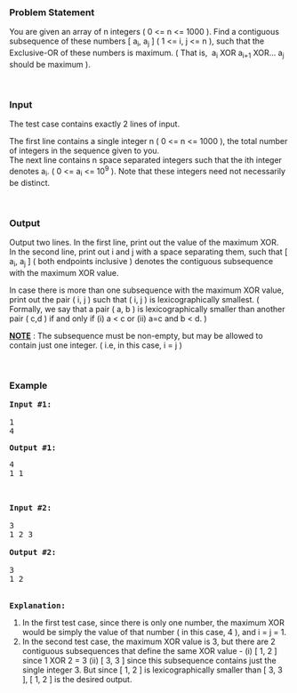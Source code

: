 <h3 style="text-align: left;">Problem Statement</h3>
<p>You are given an array of n integers ( 0 &lt;= n &lt;= 1000 ). Find a contiguous subsequence of these numbers [ a<sub>i</sub>, a<sub>j</sub> ] ( 1 &lt;= i, j &lt;= n ), such that the Exclusive-OR of these numbers is maximum. ( That is,&nbsp; a<sub>i</sub> XOR a<sub>i+1</sub> XOR... a<sub>j</sub> should be maximum ).</p>
<p>&nbsp;</p>
<h3 style="text-align: left;">Input</h3>
<p>The test case contains exactly 2 lines of input.</p>
<p>The first line contains a single integer n ( 0 &lt;= n &lt;= 1000 ), the total number of integers in the sequence given to you.<br>The next line contains n space separated integers such that the ith integer denotes a<sub>i</sub>. ( 0 &lt;= a<sub>i</sub> &lt;= 10<sup>9</sup> ). Note that these integers need not necessarily be distinct.</p>
<p>&nbsp;</p>
<h3 style="text-align: left;">Output</h3>
<p>Output two lines. In the first line, print out the value of the maximum XOR.<br>In the second line, print out i and j with a space separating them, such that [ a<sub>i</sub>, a<sub>j</sub> ] ( both endpoints inclusive ) denotes the contiguous subsequence with the maximum XOR value.</p>
<p>In case there is more than one subsequence with the maximum XOR value, print out the pair ( i, j ) such that ( i, j ) is lexicographically smallest. ( Formally, we say that a pair ( a, b ) is lexicographically smaller than another pair ( c,d ) if and only if (i) a &lt; c or (ii) a=c and b &lt; d. )</p>
<p><strong><span style="text-decoration: underline;">NOTE</span></strong> : The subsequence must be non-empty, but may be allowed to contain just one integer. ( i.e, in this case, i = j )</p>
<p>&nbsp;</p>
<h3 style="text-align: left;">Example</h3>
<pre><strong>Input #1:</strong>
<br>1<br>4</pre>
<pre><span style="font-weight: bold;">Output #1:</span></pre>
<pre>4<br>1 1<br><br><strong><br></strong></pre>
<pre><strong>Input #2:</strong><br><br>3<br>1 2 3<br><br><strong>Output #2:</strong><br><br>3<br>1 2<br><strong><br><br>Explanation:</strong></pre>
<ol>
<li>In the first test case, since there is only one number, the maximum XOR would be simply the value of that number ( in this case, 4 ), and i = j = 1.</li>
<li>In the second test case, the maximum XOR value is 3, but there are 2 contiguous subsequences that define the same XOR value - (i) [ 1, 2 ] since 1 XOR 2 = 3 (ii) [ 3, 3 ] since this subsequence contains just the single integer 3.&nbsp;But since [ 1, 2 ] is lexicographically smaller than [ 3, 3 ], [ 1, 2 ] is the desired output.</li>
</ol>